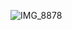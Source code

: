 ![IMG_8878](https://user-images.githubusercontent.com/233414/138222001-7c38d3ed-397f-4adf-9973-2aaa749bbbc1.jpeg)
